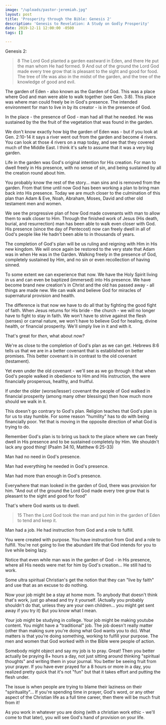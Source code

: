 ```yaml
---
image: "/uploads/pastor-jeremiah.jpg"
layout: post
title: 'Prosperity through the Bible: Genesis 2'
description: 'Genesis to Revelation: A Study on Godly Prosperity'
date: 2019-12-11 12:00:00 -0500
tags: []

---
```

Genesis 2:

> 8 The Lord God planted a garden eastward in Eden, and there He put the man whom He had formed. 9 And out of the ground the Lord God made every tree grow that is pleasant to the sight and good for food. The tree of life was also in the midst of the garden, and the tree of the knowledge of good and evil. 

The garden of Eden - also known as the Garden of God. This was a place where God and man were able to walk together (see Gen. 3:8). This place was where man could freely be in God's presence. The intended environment for man to live in by its creator - is in the presence of God.

In the place - the presence of God - man had all that he needed. He was sustained by the the fruit of the vegetation that was found in the garden.

We don't know exactly how big the garden of Eden was - but if you look at Gen. 2:10-14 it says a river went out from the garden and become 4 rivers. You can look at those 4 rivers on a map today, and see that they covered much of the Middle East. I think it's safe to assume that it was a very big garden.

Life in the garden was God's original intention for His creation. For man to dwell freely in His presence, with no sense of sin, and being sustained by all the creation round about him.

You probably know the rest of the story... man sins and is removed from the garden. From that time until now God has been working a plan to bring man back into His presence. Today we are much closer to the culmination of this plan than Adam & Eve, Noah, Abraham, Moses, David and other old testament men and women.

We see the progressive plan of how God made covenants with man to allow them to walk closer to Him. Through the finished work of Jesus (His death, burial, and resurrection) man has been able to walk even closer with God. His presence (since the day of Pentecost) now can freely dwell in all of God's people like He hadn't been able to in thousands of years.

The completion of God's plan will be us ruling and reigning with Him in His new kingdom. We will once again be restored to the very state that Adam was in when He was in the Garden. Walking freely in the presence of God, completely sustained by Him, and no sin or even recollection of having sinned.

To some extent we can experience that now. We have the Holy Spirit living in us and can even be baptized (immersed) into His presence. We have become brand new creation's in Christ and the old has passed away - all things are made new. We can walk and believe God for miracles of supernatural provision and health.

The difference is that now we have to do all that by fighting the good fight of faith. When Jesus returns for His bride - the church - we will no longer have to fight to stay in faith. We won't have to strive against the flesh (senses) or carnal nature, we won't have to believe God for healing, divine health, or financial prosperity. We'll simply live in it and with it.

That's great for _then_, what about _now?_

We're as close to the completion of God's plan as we can get. Hebrews 8:6 tells us that we are in a better covenant that is established on better promises. This better covenant is in contrast to the old covenant (testament).

Yet even under the old covenant - we'll see as we go through it that when God's people walked in obedience to Him and His instruction, the were financially prosperous, healthy, and fruitful.

If under the older (worse/lesser) covenant the people of God walked in financial prosperity (among many other blessings) then how much more should we walk in it.

This doesn't go contrary to God's plan. Religion teaches that God's plan is for us to stay humble. For some reason "humility" has to do with being financially poor. Yet that is moving in the opposite direction of what God is trying to do.

Remember God's plan is to bring us back to the place where we can freely dwell in His presence and to be sustained completely by Him. We shouldn't lack any good thing! (Psalm 34:10, Matthew 6:25-33)

Man had no need in God's presence.

Man had everything he needed in God's presence.

Man had more than enough in God's presence.

Everywhere that man looked in the garden of God, there was provision for him. "And out of the ground the Lord God made every tree grow that is pleasant to the sight and good for food"

That's where God wants us to dwell.

> 15 Then the Lord God took the man and put him in the garden of Eden to tend and keep it.

Man had a job. He had instruction from God and a role to fulfill.

You were created with purpose. You have instruction from God and a role to fulfill. You're not going to live the abundant life that God intends for you to live while being lazy.

Notice that even while man was in the garden of God - in His presence, where all His needs were met for him by God's creation... He still had to work.

Some ultra spiritual Christian's get the notion that they can "live by faith" and use that as an excuse to do nothing.

Now your job might be a stay at home mom. To anybody that doesn't think that's work, just go ahead and try it yourself. (Actually you probably shouldn't do that, unless they are your own children... you might get sent away if you try it)  But you know what I mean.

Your job might be studying in college. Your job might be making youtube content. You might have a "traditional" job. The job doesn't really matter (other than making sure you're doing what God wants you to do). What matters is that you're doing something, working to fulfill your purpose. The men and women that God worked with in the Bible were people of action.

Somebody might object and say my job is to pray. Great! Then you better actually be praying 8+ hours a day, not just sitting around thinking "spiritual thoughts" and writing them in your journal. You better be seeing fruit from your prayer. If you have ever prayed for a 8 hours or more in a day, you realized pretty quick that it's not "fun" but that it takes effort and putting the flesh under.

The issue is when people are trying to blame their laziness on their "spirituality"... If you're spending time in prayer, God's word, or any other aspect of the Christian life as a full time career, then there will be much fruit from it!

As you work in whatever you are doing (with a christian work ethic - we'll come to that later), you will see God's hand of provision on your life.